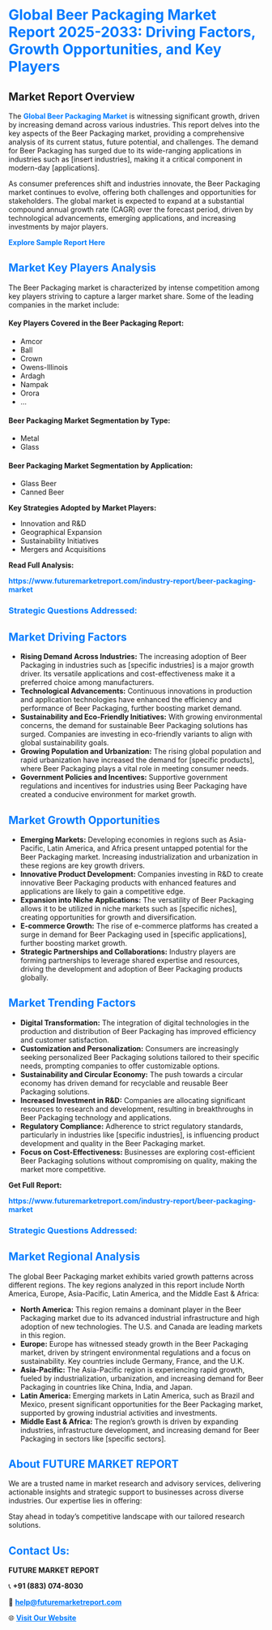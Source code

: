 <h1 style="color: #007BFF;">Global Beer Packaging Market Report 2025-2033: Driving Factors, Growth Opportunities, and Key Players</h1>

<section id="overview">
<h2>Market Report Overview</h2>
<p>The <a href="https://www.futuremarketreport.com/industry-report/beer-packaging-market" style="color: #007BFF; text-decoration: none;"><strong>Global Beer Packaging Market</strong></a> is witnessing significant growth, driven by increasing demand across various industries. This report delves into the key aspects of the Beer Packaging market, providing a comprehensive analysis of its current status, future potential, and challenges. The demand for Beer Packaging has surged due to its wide-ranging applications in industries such as [insert industries], making it a critical component in modern-day [applications].</p>
<p>As consumer preferences shift and industries innovate, the Beer Packaging market continues to evolve, offering both challenges and opportunities for stakeholders. The global market is expected to expand at a substantial compound annual growth rate (CAGR) over the forecast period, driven by technological advancements, emerging applications, and increasing investments by major players.</p>
</section>

<section id="overview">
<p><a href="https://www.futuremarketreport.com/request-sample/reportId=64148" style="color: #007BFF; text-decoration: none;"><strong>Explore Sample Report Here</strong></a></p>
</section>

<section id="key-players">
<h2 style="color: #007BFF;">Market Key Players Analysis</h2>
<p>The Beer Packaging market is characterized by intense competition among key players striving to capture a larger market share. Some of the leading companies in the market include:</p>
<h4>Key Players Covered in the Beer Packaging Report:</h4>
<ul><li>Amcor</li><li>Ball</li><li>Crown</li><li>Owens-Illinois</li><li>Ardagh</li><li>Nampak</li><li>Orora</li><li>...</li></ul>
<h4>Beer Packaging Market Segmentation by Type:</h4>
<ul><li>Metal</li><li>Glass</li></ul>

<h4>Beer Packaging Market Segmentation by Application:</h4>
<ul><li>Glass Beer</li><li>Canned Beer</li></ul>
<p><strong>Key Strategies Adopted by Market Players:</strong></p>
<ul>
<li>Innovation and R&D</li>
<li>Geographical Expansion</li>
<li>Sustainability Initiatives</li>
<li>Mergers and Acquisitions</li>
</ul>
</section>

<section>
<p><strong>Read Full Analysis: </strong></p><a href="https://www.futuremarketreport.com/industry-report/beer-packaging-market" style="color: #007BFF; text-decoration: none;"><strong>https://www.futuremarketreport.com/industry-report/beer-packaging-market</strong></a>
<h3 style="color: #007BFF;">Strategic Questions Addressed:</h3>
</section>

<section id="driving-factors">
<h2 style="color: #007BFF;">Market Driving Factors</h2>
<ul>
<li><strong>Rising Demand Across Industries:</strong> The increasing adoption of Beer Packaging in industries such as [specific industries] is a major growth driver. Its versatile applications and cost-effectiveness make it a preferred choice among manufacturers.</li>
<li><strong>Technological Advancements:</strong> Continuous innovations in production and application technologies have enhanced the efficiency and performance of Beer Packaging, further boosting market demand.</li>
<li><strong>Sustainability and Eco-Friendly Initiatives:</strong> With growing environmental concerns, the demand for sustainable Beer Packaging solutions has surged. Companies are investing in eco-friendly variants to align with global sustainability goals.</li>
<li><strong>Growing Population and Urbanization:</strong> The rising global population and rapid urbanization have increased the demand for [specific products], where Beer Packaging plays a vital role in meeting consumer needs.</li>
<li><strong>Government Policies and Incentives:</strong> Supportive government regulations and incentives for industries using Beer Packaging have created a conducive environment for market growth.</li>
</ul>
</section>

<section id="growth-opportunities">
<h2 style="color: #007BFF;">Market Growth Opportunities</h2>
<ul>
<li><strong>Emerging Markets:</strong> Developing economies in regions such as Asia-Pacific, Latin America, and Africa present untapped potential for the Beer Packaging market. Increasing industrialization and urbanization in these regions are key growth drivers.</li>
<li><strong>Innovative Product Development:</strong> Companies investing in R&D to create innovative Beer Packaging products with enhanced features and applications are likely to gain a competitive edge.</li>
<li><strong>Expansion into Niche Applications:</strong> The versatility of Beer Packaging allows it to be utilized in niche markets such as [specific niches], creating opportunities for growth and diversification.</li>
<li><strong>E-commerce Growth:</strong> The rise of e-commerce platforms has created a surge in demand for Beer Packaging used in [specific applications], further boosting market growth.</li>
<li><strong>Strategic Partnerships and Collaborations:</strong> Industry players are forming partnerships to leverage shared expertise and resources, driving the development and adoption of Beer Packaging products globally.</li>
</ul>
</section>

<section id="trending-factors">
<h2 style="color: #007BFF;">Market Trending Factors</h2>
<ul>
<li><strong>Digital Transformation:</strong> The integration of digital technologies in the production and distribution of Beer Packaging has improved efficiency and customer satisfaction.</li>
<li><strong>Customization and Personalization:</strong> Consumers are increasingly seeking personalized Beer Packaging solutions tailored to their specific needs, prompting companies to offer customizable options.</li>
<li><strong>Sustainability and Circular Economy:</strong> The push towards a circular economy has driven demand for recyclable and reusable Beer Packaging solutions.</li>
<li><strong>Increased Investment in R&D:</strong> Companies are allocating significant resources to research and development, resulting in breakthroughs in Beer Packaging technology and applications.</li>
<li><strong>Regulatory Compliance:</strong> Adherence to strict regulatory standards, particularly in industries like [specific industries], is influencing product development and quality in the Beer Packaging market.</li>
<li><strong>Focus on Cost-Effectiveness:</strong> Businesses are exploring cost-efficient Beer Packaging solutions without compromising on quality, making the market more competitive.</li>
</ul>
</section>

<section>
<p><strong>Get Full Report: </strong></p><a href="https://www.futuremarketreport.com/industry-report/beer-packaging-market" style="color: #007BFF; text-decoration: none;"><strong>https://www.futuremarketreport.com/industry-report/beer-packaging-market</strong></a>
<h3 style="color: #007BFF;">Strategic Questions Addressed:</h3>
</section>


<section id="regional-analysis">
<h2 style="color: #007BFF;">Market Regional Analysis</h2>
<p>The global Beer Packaging market exhibits varied growth patterns across different regions. The key regions analyzed in this report include North America, Europe, Asia-Pacific, Latin America, and the Middle East & Africa:</p>
<ul>
<li><strong>North America:</strong> This region remains a dominant player in the Beer Packaging market due to its advanced industrial infrastructure and high adoption of new technologies. The U.S. and Canada are leading markets in this region.</li>
<li><strong>Europe:</strong> Europe has witnessed steady growth in the Beer Packaging market, driven by stringent environmental regulations and a focus on sustainability. Key countries include Germany, France, and the U.K.</li>
<li><strong>Asia-Pacific:</strong> The Asia-Pacific region is experiencing rapid growth, fueled by industrialization, urbanization, and increasing demand for Beer Packaging in countries like China, India, and Japan.</li>
<li><strong>Latin America:</strong> Emerging markets in Latin America, such as Brazil and Mexico, present significant opportunities for the Beer Packaging market, supported by growing industrial activities and investments.</li>
<li><strong>Middle East & Africa:</strong> The region’s growth is driven by expanding industries, infrastructure development, and increasing demand for Beer Packaging in sectors like [specific sectors].</li>
</ul>
</section>

<footer>
<h2 style="color: #007BFF;">About FUTURE MARKET REPORT</h2>
<p>We are a trusted name in market research and advisory services, delivering actionable insights and strategic support to businesses across diverse industries. Our expertise lies in offering:</p>

<p>Stay ahead in today’s competitive landscape with our tailored research solutions.</p>

<h2 style="color: #007BFF;">Contact Us:</h2>
<p><strong>FUTURE MARKET REPORT</strong></p>
<p>📞 <strong>+91 (883) 074-8030</strong></p>
<p>📧 <strong><a href="mailto:help@futuremarketreport.com" style="color: #007BFF;">help@futuremarketreport.com</a></strong></p>
<p>🌐 <strong><a href="https://www.futuremarketreport.com/" style="color: #007BFF;">Visit Our Website</a></strong></p>
</footer>